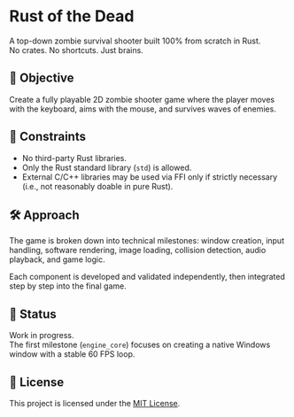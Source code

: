 # Rust of the Dead

A top-down zombie survival shooter built 100% from scratch in Rust.  
No crates. No shortcuts. Just brains.

## 🎯 Objective

Create a fully playable 2D zombie shooter game where the player moves with the keyboard, aims with the mouse, and survives waves of enemies.

## 🧱 Constraints

- No third-party Rust libraries.
- Only the Rust standard library (`std`) is allowed.
- External C/C++ libraries may be used via FFI only if strictly necessary (i.e., not reasonably doable in pure Rust).

## 🛠️ Approach

The game is broken down into technical milestones: window creation, input handling, software rendering, image loading, collision detection, audio playback, and game logic.

Each component is developed and validated independently, then integrated step by step into the final game.

## 🚧 Status

Work in progress.  
The first milestone (`engine_core`) focuses on creating a native Windows window with a stable 60 FPS loop.

## 🪪 License

This project is licensed under the [MIT License](LICENSE).
